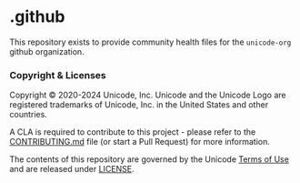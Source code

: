 # .github
This repository exists to provide community health files for the `unicode-org` github organization.

### Copyright & Licenses

Copyright © 2020-2024 Unicode, Inc. Unicode and the Unicode Logo are registered trademarks of Unicode, Inc. in the United States and other countries.

A CLA is required to contribute to this project - please refer to the [CONTRIBUTING.md](./.github/CONTRIBUTING.md) file (or start a Pull Request) for more information.

The contents of this repository are governed by the Unicode [Terms of Use](https://www.unicode.org/copyright.html) and are released under [LICENSE](./LICENSE).
